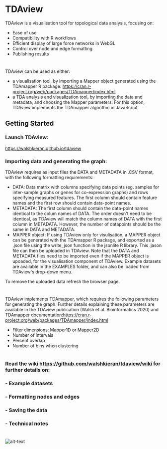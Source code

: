 # TDAview

TDAview is a visualisation tool for topological data analysis, focusing on:
  - Ease of use
  - Compatibility with R workflows
  - Efficient display of large force networks in WebGL
  - Control over node and edge formatting
  - Publishing results
#
TDAview can be used as either:
  - a visualisation tool, by importing a Mapper object generated using the TDAmapper R package: https://cran.r-project.org/web/packages/TDAmapper/index.html
  - a TDA analysis and visualization tool, by importing the data and metadata, and choosing the Mapper parameters. For this option, TDAview implements the TDAmapper algorithm in JavaScript.

## Getting Started
### Launch TDAview:
https://walshkieran.github.io/tdaview

### Importing data and generating the graph:

TDAview requires as input files the DATA and METADATA in .CSV format, with the following formatting requirements:
  - DATA: Data matrix with columns specifying data points (eg. samples for inter-sample graphs or genes for co-expression graphs) and rows specifying measured features. The first column should contain feature names and the first row should contain data-point names. 
  - METADATA: The first column should contain the data-point names identical to the colum names of DATA. The order doesn't need to be identical, as TDAview will match the column names of DATA with the first column in METADATA. However, the number of datapoints should be the same in DATA and METADATA. 
  - MAPPER object: If using TDAview only for visulisation, a MAPPER object can be generated with the TDAmapper R package, and exported as a .json file using the write_json function in the jsonlite R library. This .jason file can then be uploaded in TDAview. Note that the DATA and METADATA files need to be imported even if the MAPPER object is upoaded, for the visualisation component of TDAview.
Example datasets are available in the EXAMPLES folder, and can also be loaded from TDAview's drop-down menu.

To remove the uploaded data refresh the browser page.
#
TDAview implements TDAmapper, which requires the following parameters for generating the graph. Further details explaining these parameters are available in the TDAview publication (Walsh et al. Bioinformatics 2020) and TDAmapper documentation:https://cran.r-project.org/web/packages/TDAmapper/index.html
- Filter dimensions: Mapper1D or Mapper2D
- Number of intervals
- Percent overlap
- Number of bins when clustering

#

### Read the wiki https://github.com/walshkieran/tdaview/wiki for further details on:
### - Example datasets
### - Formatting nodes and edges 
### - Saving the data
### - Technical notes

#

![alt-text](https://github.com/WalshKieran/tdaview/blob/master/examples/Climate%20Change/fig.png)


